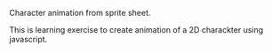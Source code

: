 Character animation from sprite sheet. 

This is learning exercise to create animation of a 2D charackter using javascript.